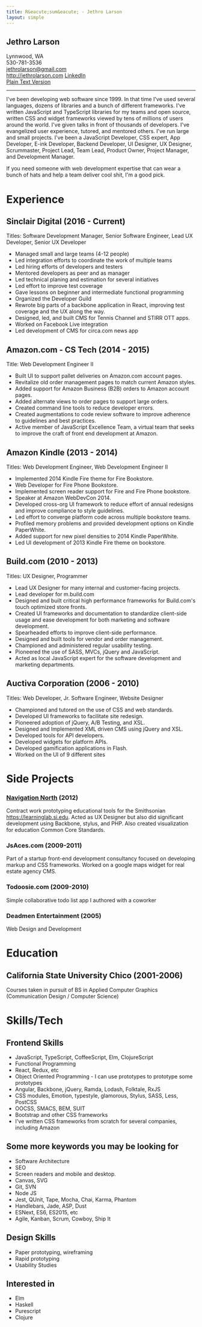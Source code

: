 ```yaml
---
title: R&eacute;sum&eacute; - Jethro Larson
layout: simple
---
```


Jethro Larson
----
Lynnwood, WA  
530-781-3536  
<jethrolarson@gmail.com>  
<http://jethrolarson.com>
[LinkedIn](http://www.linkedin.com/in/jethrolarson)  
[Plain Text Version](http://github.com/jethrolarson/jethrolarson.github.com/raw/master/resume.md)

----

I've been developing web software since 1999. In that time I've used several languages, dozens of libraries and a bunch of different frameworks. I've written JavaScript and TypeScript libraries for my teams and open source, written CSS and widget frameworks viewed by tens of millions of users around the world. I've given talks in front of thousands of developers. I've evangelized user experience, tutored, and mentored others. I've run large and small projects. I've been a JavaScript Developer, CSS expert, App Developer, E-ink Developer, Backend Developer, UI Designer, UX Designer, Scrummaster, Project Lead, Team Lead, Product Owner, Project Manager, and Development Manager. 

If you need someone with web development expertise that can wear a bunch of hats and help a team deliver cool shit, I'm a good pick.

# Experience

## Sinclair Digital (2016 - Current)
Titles: Software Development Manager, Senior Software Engineer, Lead UX Developer,  Senior UX Developer

* Managed small and large teams (4-12 people)
* Led integration efforts to coordinate the work of multiple teams
* Led hiring efforts of developers and testers
* Mentored developers as peer and as manager
* Led technical planing and estimation for several initiatives
* Led effort to improve test coverage
* Gave lessons on beginner and intermediate functional programming
* Organized the Developer Guild
* Rewrote big parts of a backbone application in React, improving test coverage and the UX along the way.
* Designed, led, and built CMS for Tennis Channel and STIRR OTT apps.
* Worked on Facebook Live integration
* Led development of CMS for circa.com news app

## Amazon.com - CS Tech (2014 - 2015)
Title: Web Development Engineer II

*	Built UI to support pallet deliveries on Amazon.com account pages.
*	Revitalize old order management pages to match current Amazon styles.
*	Added support for Amazon Business (B2B) orders to Amazon account pages.
*	Added alternate views to order pages to support large orders.
*	Created command line tools to reduce developer errors.
*	Created augmentations to code review software to improve adherence to guidelines and best practices.
*	Active member of JavaScript Excellence Team, a virtual team that seeks to improve the craft of front end development at Amazon.


## Amazon Kindle (2013 - 2014)
Titles: Web Development Engineer, Web Development Engineer II

*	Implemented 2014 Kindle Fire theme for Fire Bookstore.
*	Web Developer for Fire Phone Bookstore.
*	Implemented screen reader support for Fire and Fire Phone bookstore.
*	Speaker at Amazon WebDevCon 2014.
*	Developed cross-org UI framework to reduce effort of annual redesigns and improve compliance to style guidelines.
*	Led effort to converge platform code across multiple bookstore teams.
*	Profiled memory problems and provided development options on Kindle PaperWhite.
*	Added support for new pixel densities to 2014 Kindle PaperWhite.
*	Led UI development of 2013 Kindle Fire theme on bookstore.


## Build.com (2010 - 2013)
Titles: UX Designer, Programmer

* Lead UX Designer for many internal and customer-facing projects.
* Lead developer for m.build.com
* Designed and built critical high performance frameworks for Build.com's touch optimized store fronts.
* Created UI frameworks and documentation to standardize client-side usage and ease development for both marketing and software development.
* Spearheaded efforts to improve client-side performance.
* Designed and built tools for vendor and order management.
* Championed and administered regular usability testing.
* Pioneered the use of SASS, MVCs, jQuery and JavaScript.
* Acted as local JavaScript expert for the software development and marketing departments.

## Auctiva Corporation (2006 - 2010)
Titles: Web Developer, Jr. Software Engineer, Website Designer

* Championed and tutored on the use of CSS and web standards.
* Developed UI frameworks to facilitate site redesign.
* Pioneered adoption of jQuery, A/B Testing, and XSL.
* Designed and Implemented XML driven CMS using jQuery and XSL.
* Developed tools for API developers.
* Developed widgets for platform APIs.
* Developed gamification applications in Flash.
* Worked on the UI of 9 different sites

# Side Projects

### [Navigation North](http://navigationnorth.com) (2012)

Contract work prototyping educational tools for the Smithsonian <https://learninglab.si.edu>. Acted as UX Designer but also did significant development using Backbone, stylus, and PHP. Also created visualization for education Common Core Standards.

### JsAces.com (2009-2011)
Part of a startup front-end development consultancy focused on developing markup and CSS frameworks. Worked on a google maps widget for real estate agency CMS.

### Todoosie.com (2009-2010)
Simple collaborative todo list app I authored with a coworker

### Deadmen Entertainment (2005)
Web Design and Development

# Education

## California State University Chico (2001-2006)

Courses taken in pursuit of BS in Applied Computer Graphics (Communication Design / Computer Science)

# Skills/Tech

## Frontend Skills

* JavaScript, TypeScript, CoffeeScript, Elm, ClojureScript
* Functional Programming
* React, Redux, etc
* Object Oriented Programming - I can use prototypes to prototype some prototypes
* Angular, Backbone, jQuery, Ramda, Lodash, Folktale, RxJS
* CSS modules, Emotion, typestyle, glamorous, Stylus, SASS, Less, PostCSS
* OOCSS, SMACS, BEM, SUIT
* Bootstrap and other CSS frameworks
* I've written CSS frameworks from scratch for several companies, including Amazon

## Some more keywords you may be looking for

* Software Architecture
* SEO
* Screen readers and mobile and desktop.
* Canvas, SVG
* Git, SVN
* Node JS
* Jest, QUnit, Tape, Mocha, Chai, Karma, Phantom
* Handlebars, Jade, ASP, Dust
* ESNext, ES6, ES2015, etc
* Agile, Kanban, Scrum, Cowboy, Ship It

## Design Skills

* Paper prototyping, wireframing
* Rapid prototyping
* Usability Studies

## Interested in

* Elm
* Haskell
* Purescript
* Clojure
